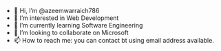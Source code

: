 - 👋 Hi, I’m @azeemwarraich786
- 👀 I’m interested in Web Development
- 🌱 I’m currently learning Software Engineering
- 💞️ I’m looking to collaborate on Microsoft
- 📫 How to reach me: you can contact bt using email address available.

<!---
azeemwarraich786/azeemwarraich786 is a ✨ special ✨ repository because its `README.md` (this file) appears on your GitHub profile.
You can click the Preview link to take a look at your changes.
--->
